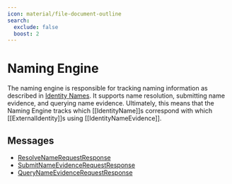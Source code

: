 ```yaml
---
icon: material/file-document-outline
search:
  exclude: false
  boost: 2
---
```


# Naming Engine

The naming engine is responsible for tracking naming information as described in
[Identity Names](../../architecture-1/abstractions/identity.md#identity-names).
It supports name resolution, submitting name evidence, and querying name
evidence. Ultimately, this means that the Naming Engine tracks which
[[IdentityName]]s correspond with which [[ExternalIdentity]]s using
[[IdentityNameEvidence]].

## Messages

- [ResolveNameRequestResponse](./name/resolve-name-request-response.md)
- [SubmitNameEvidenceRequestResponse](./name/submit-name-evidence-request-response.md)
- [QueryNameEvidenceRequestResponse](./name/query-name-evidence-request-response.md)

